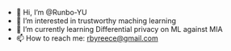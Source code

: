 - 👋 Hi, I’m @Runbo-YU
- 👀 I’m interested in trustworthy maching learning
- 🌱 I’m currently learning Differential privacy on ML against MIA 
- 📫 How to reach me: rbyreece@gmail.com

<!---
Runbo-YU/Runbo-YU is a ✨ special ✨ repository because its `README.md` (this file) appears on your GitHub profile.
You can click the Preview link to take a look at your changes.
--->
